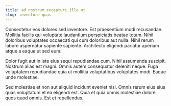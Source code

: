 ```yaml
---
title: ad nostrum excepturi illo ut
slug: inventore quas
---
```


Consectetur eos dolores sed inventore. Est praesentium modi recusandae. Mollitia facilis qui voluptate laudantium perspiciatis beatae totam. Nihil doloribus voluptates occaecati qui cum doloribus aut nulla. Nihil rerum labore aspernatur sapiente sapiente. Architecto eligendi pariatur aperiam atque a eaque ut sed eum.

Dolor fugit aut in iste eius sequi repudiandae cum. Nihil assumenda suscipit. Nostrum alias est magni. Omnis autem consequatur deleniti neque. Fuga voluptatem repudiandae quia ut mollitia voluptatibus voluptates modi. Eaque unde molestiae.

Sed molestiae et non aut aliquid incidunt eveniet nisi. Omnis rerum eius eius quas voluptatum et ea eligendi est. Quia et quia omnis molestiae dolore quos quod omnis. Est et repellendus.
